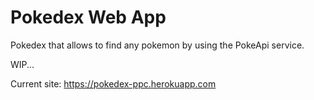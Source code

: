 # Pokedex Web App

Pokedex that allows to find any pokemon by using the PokeApi service.

WIP...

Current site: https://pokedex-ppc.herokuapp.com
